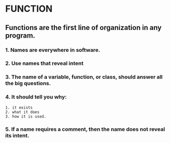 # FUNCTION
## Functions are the first line of organization in any program.
### 1. Names are everywhere in software.
### 2. Use names that reveal intent
### 3. The name of a variable, function, or class, should answer all the big questions. 
### 4. It should tell you why:
````
1. it exists
2. what it does
3. how it is used.
````
### 5. If a name requires a comment, then the name does not reveal its intent.
